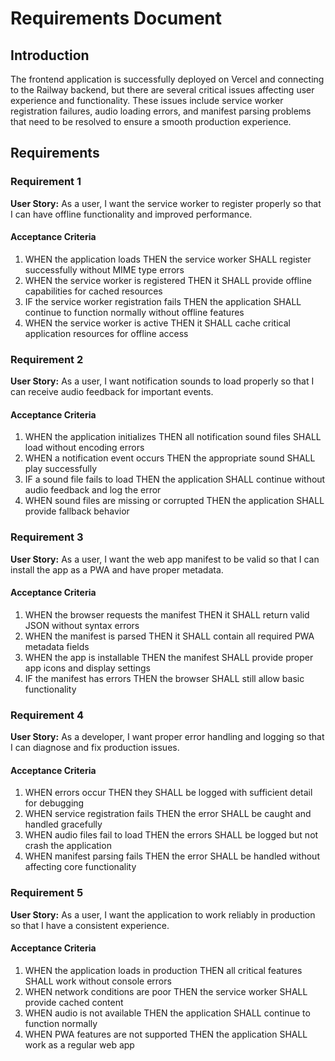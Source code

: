 # Requirements Document

## Introduction

The frontend application is successfully deployed on Vercel and connecting to the Railway backend, but there are several critical issues affecting user experience and functionality. These issues include service worker registration failures, audio loading errors, and manifest parsing problems that need to be resolved to ensure a smooth production experience.

## Requirements

### Requirement 1

**User Story:** As a user, I want the service worker to register properly so that I can have offline functionality and improved performance.

#### Acceptance Criteria

1. WHEN the application loads THEN the service worker SHALL register successfully without MIME type errors
2. WHEN the service worker is registered THEN it SHALL provide offline capabilities for cached resources
3. IF the service worker registration fails THEN the application SHALL continue to function normally without offline features
4. WHEN the service worker is active THEN it SHALL cache critical application resources for offline access

### Requirement 2

**User Story:** As a user, I want notification sounds to load properly so that I can receive audio feedback for important events.

#### Acceptance Criteria

1. WHEN the application initializes THEN all notification sound files SHALL load without encoding errors
2. WHEN a notification event occurs THEN the appropriate sound SHALL play successfully
3. IF a sound file fails to load THEN the application SHALL continue without audio feedback and log the error
4. WHEN sound files are missing or corrupted THEN the application SHALL provide fallback behavior

### Requirement 3

**User Story:** As a user, I want the web app manifest to be valid so that I can install the app as a PWA and have proper metadata.

#### Acceptance Criteria

1. WHEN the browser requests the manifest THEN it SHALL return valid JSON without syntax errors
2. WHEN the manifest is parsed THEN it SHALL contain all required PWA metadata fields
3. WHEN the app is installable THEN the manifest SHALL provide proper app icons and display settings
4. IF the manifest has errors THEN the browser SHALL still allow basic functionality

### Requirement 4

**User Story:** As a developer, I want proper error handling and logging so that I can diagnose and fix production issues.

#### Acceptance Criteria

1. WHEN errors occur THEN they SHALL be logged with sufficient detail for debugging
2. WHEN service registration fails THEN the error SHALL be caught and handled gracefully
3. WHEN audio files fail to load THEN the errors SHALL be logged but not crash the application
4. WHEN manifest parsing fails THEN the error SHALL be handled without affecting core functionality

### Requirement 5

**User Story:** As a user, I want the application to work reliably in production so that I have a consistent experience.

#### Acceptance Criteria

1. WHEN the application loads in production THEN all critical features SHALL work without console errors
2. WHEN network conditions are poor THEN the service worker SHALL provide cached content
3. WHEN audio is not available THEN the application SHALL continue to function normally
4. WHEN PWA features are not supported THEN the application SHALL work as a regular web app